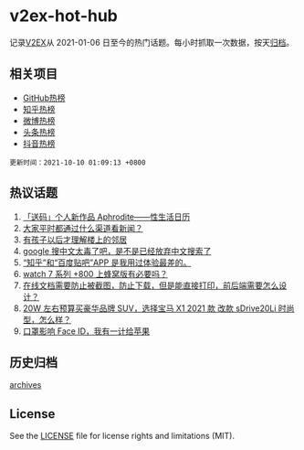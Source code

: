 # v2ex-hot-hub

 记录[V2EX](https://www.v2ex.com/)从 2021-01-06 日至今的热门话题。每小时抓取一次数据，按天[归档](archives)。
 
 ## 相关项目

- [GitHub热榜](https://github.com/snaildev/github-hot-hub)
- [知乎热榜](https://github.com/snaildev/zhihu-hot-hub)
- [微博热榜](https://github.com/snaildev/weibo-hot-hub)
- [头条热榜](https://github.com/snaildev/toutiao-hot-hub)
- [抖音热榜](https://github.com/snaildev/douyin-hot-hub)


 `更新时间：2021-10-10 01:09:13 +0800`

## 热议话题

1. [「送码」个人新作品 Aphrodite——性生活日历](https://www.v2ex.com/t/806679)
1. [大家平时都通过什么渠道看新闻？](https://www.v2ex.com/t/806590)
1. [有孩子以后才理解楼上的邻居](https://www.v2ex.com/t/806683)
1. [google 搜中文太毒了吧，是不是已经放弃中文搜索了](https://www.v2ex.com/t/806592)
1. [“知乎”和“百度贴吧”APP 是我用过体验最差的。](https://www.v2ex.com/t/806624)
1. [watch 7 系列 +800 上蜂窝版有必要吗？](https://www.v2ex.com/t/806595)
1. [在线文档需要防止被截图，防止下载，但是能直接打印，前后端需要怎么设计？](https://www.v2ex.com/t/806677)
1. [20W 左右预算买豪华品牌 SUV，选择宝马 X1 2021 款 改款 sDrive20Li 时尚型，怎么样？](https://www.v2ex.com/t/806608)
1. [口罩影响 Face ID，我有一计给苹果](https://www.v2ex.com/t/806566)

## 历史归档

[archives](archives)

## License

See the [LICENSE](LICENSE) file for license rights and limitations (MIT).
